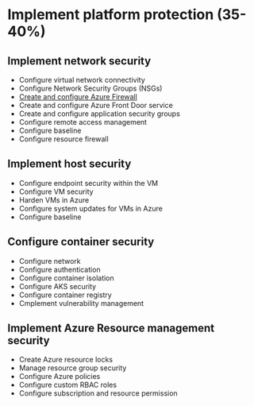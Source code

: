 # Implement platform protection (35-40%) 

## Implement network security 

- Configure virtual network connectivity 
- Configure Network Security Groups (NSGs) 
- [Create and configure Azure Firewall](https://docs.microsoft.com/en-us/azure/firewall/overview)
- Create and configure Azure Front Door service 
- Create and configure application security groups 
- Configure remote access management 
- Configure baseline 
- Configure resource firewall 

## Implement host security 

- Configure endpoint security within the VM 
- Configure VM security 
- Harden VMs in Azure 
- Configure system updates for VMs in Azure 
- Configure baseline 

## Configure container security 

- Configure network  
- Configure authentication 
- Configure container isolation 
- Configure AKS security 
- Configure container registry 
- Cmplement vulnerability management 

## Implement Azure Resource management security 

- Create Azure resource locks 
- Manage resource group security 
- Configure Azure policies  
- Configure custom RBAC roles 
- Configure subscription and resource permission
